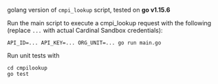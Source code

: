 golang version of `cmpi_lookup` script, tested on **go v1.15.6**

Run the main script to execute a cmpi_lookup request with the following (replace `...` with actual Cardinal Sandbox credentials):
```
API_ID=... API_KEY=... ORG_UNIT=... go run main.go
```

Run unit tests with
```
cd cmpilookup
go test
```
